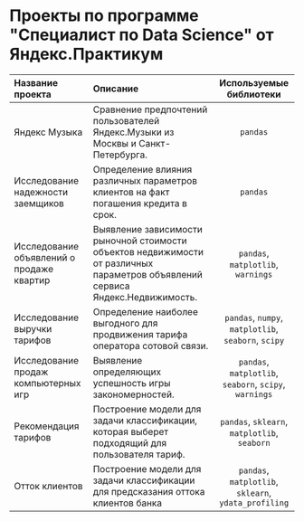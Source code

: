 # Проекты по программе "Специалист по Data Science" от Яндекс.Практикум
| Название проекта|Описание| Используемые библиотеки |
|:-----------------|:--------------- |:----------------------:|
|Яндекс Музыка|Сравнение предпочтений пользователей Яндекс.Музыки из Москвы и Санкт-Петербурга.|`pandas`|
|Исследование надежности заемщиков|Определение влияния различных параметров клиентов на факт погашения кредита в срок. |`pandas`|
|Исследование объявлений о продаже квартир|Выявление зависимости рыночной стоимости объектов недвижимости от различных параметров объявлений сервиса Яндекс.Недвижимость.|`pandas`, `matplotlib`, `warnings`|
|Исследование выручки тарифов|Определение наиболее выгодного для продвижения тарифа оператора сотовой связи. |`pandas`, `numpy`, `matplotlib`, `seaborn`, `scipy`|
|Исследование продаж компьютерных игр|Выявление определяющих успешность игры закономерностей.|`pandas`, `matplotlib`, `seaborn`, `scipy`, `warnings`|
|Рекомендация тарифов|Построение модели для задачи классификации, которая выберет подходящий для пользователя тариф.|`pandas`, `sklearn`, `matplotlib`, `seaborn`|
|Отток клиентов|Построение модели для задачи классификации для предсказания оттока клиентов банка|`pandas`, `matplotlib`, `sklearn`, `ydata_profiling`|
